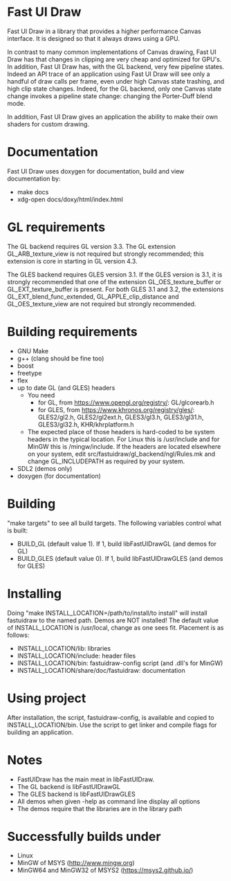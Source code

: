 Fast UI Draw
============

Fast UI Draw in a library that provides a higher performance Canvas interface.
It is designed so that it always draws using a GPU.

In contrast to many common implementations of Canvas drawing, Fast UI Draw
has that changes in clipping are very cheap and optimized for GPU's. In
addition, Fast UI Draw has, with the GL backend, very few pipeline states.
Indeed an API trace of an application using Fast UI Draw will see only a
handful of draw calls per frame, even under high Canvas state trashing,
and high clip state changes. Indeed, for the GL backend, only one Canvas
state change invokes a pipeline state change: changing the Porter-Duff blend
mode.

In addition, Fast UI Draw gives an application the ability to make their
own shaders for custom drawing.

Documentation
=============
  Fast UI Draw uses doxygen for documentation, build and view documentation by:
  - make docs
  - xdg-open docs/doxy/html/index.html

GL requirements
=====================
  The GL backend requires GL version 3.3. The GL extension GL_ARB_texture_view
  is not required but strongly recommended; this extension is core in starting
  in GL version 4.3.

  The GLES backend requires GLES version 3.1. If the GLES version is 3.1, it is
  strongly recommended that one of the extension GL_OES_texture_buffer or
  GL_EXT_texture_buffer is present. For both GLES 3.1 and 3.2, the extensions
  GL_EXT_blend_func_extended, GL_APPLE_clip_distance and GL_OES_texture_view
  are not required but strongly recommended.
  

Building requirements
=====================
 - GNU Make
 - g++ (clang should be fine too)
 - boost
 - freetype
 - flex
 - up to date GL (and GLES) headers
   - You need
      - for GL, from https://www.opengl.org/registry/: GL/glcorearb.h
      - for GLES, from https://www.khronos.org/registry/gles/: GLES2/gl2.h, GLES2/gl2ext.h, GLES3/gl3.h, GLES3/gl31.h, GLES3/gl32.h, KHR/khrplatform.h
   - The expected place of those headers is hard-coded to be system
     headers in the typical location. For Linux this is /usr/include
     and for MinGW this is /mingw/include. If the headers are located
     elsewhere on your system, edit src/fastuidraw/gl_backend/ngl/Rules.mk
     and change GL_INCLUDEPATH as required by your system.
 - SDL2 (demos only)
 - doxygen (for documentation)

Building
========
  "make targets" to see all build targets.
  The following variables control what is built:
   - BUILD_GL (default value 1). If 1, build libFastUIDrawGL (and demos for GL)
   - BUILD_GLES (default value 0). If 1, build libFastUIDrawGLES (and demos for GLES)

Installing
==========
  Doing "make INSTALL_LOCATION=/path/to/install/to install"
  will install fastuidraw to the named path. Demos are NOT
  installed! The default value of INSTALL_LOCATION is
  /usr/local, change as one sees fit. Placement is as follows:
   - INSTALL_LOCATION/lib: libraries
   - INSTALL_LOCATION/include: header files
   - INSTALL_LOCATION/bin: fastuidraw-config script (and .dll's for MinGW)
   - INSTALL_LOCATION/share/doc/fastuidraw: documentation


Using project
=============
  After installation, the script, fastuidraw-config, is available
  and copied to INSTALL_LOCATION/bin. Use the script to get
  linker and compile flags for building an application.

Notes
=====
  - FastUIDraw has the main meat in libFastUIDraw.
  - The GL backend is libFastUIDrawGL
  - The GLES backend is libFastUIDrawGLES
  - All demos when given -help as command line display all options
  - The demos require that the libraries are in the library path

Successfully builds under
=========================
 - Linux
 - MinGW of MSYS (http://www.mingw.org)
 - MinGW64 and MinGW32 of MSYS2 (https://msys2.github.io/)